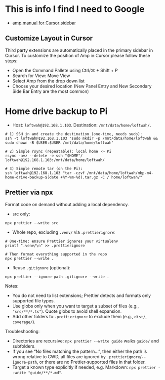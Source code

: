 # This is info I find I need to Google

- [amp manual for Cursor sidebar](https://ampcode.com/manual)

## Customize Layout in Cursor

Third party extensions are automatically placed in the primary sidebar in Cursor. To customize the position of Amp in Cursor please follow these steps:

- Open the Command Pallete using Ctrl/⌘ + Shift + P
- Search for View: Move View
- Select Amp from the drop down list
- Choose your desired location (New Panel Entry and New Secondary Side Bar Entry are the most common)

# Home drive backup to Pi

- Host: `loftwah@192.168.1.103`. Destination: `/mnt/data/home/loftwah/`.

```
# 1) SSH in and create the destination (one-time, needs sudo):
ssh -t loftwah@192.168.1.103 'sudo mkdir -p /mnt/data/home/loftwah && sudo chown -R $USER:$USER /mnt/data/home/loftwah'

# 2) Simple rsync (repeatable): local home -> Pi
rsync -avz --delete -e ssh "$HOME"/ loftwah@192.168.1.103:/mnt/data/home/loftwah/

# 3) Simple remote tar (on the Pi):
ssh loftwah@192.168.1.103 "tar -czvf /mnt/data/home/loftwah/mbp-m4-home-drive-backup-$(date +%Y-%m-%d).tar.gz -C / home/loftwah/"
```

## Prettier via npx

Format code on demand without adding a local dependency.

- src only:

```
npx prettier --write src
```

- Whole repo, excluding `.venv/` via `.prettierignore`:

```
# One-time: ensure Prettier ignores your virtualenv
printf ".venv/\n" >> .prettierignore

# Then format everything supported in the repo
npx prettier --write .
```

- Reuse `.gitignore` (optional):

```
npx prettier --ignore-path .gitignore --write .
```

Notes:
- You do not need to list extensions; Prettier detects and formats only supported file types.
- Use globs only when you want to target a subset of files (e.g., `"src/**/*.ts"`). Quote globs to avoid shell expansion.
- Add other folders to `.prettierignore` to exclude them (e.g., `dist/`, `coverage/`).

Troubleshooting:
- Directories are recursive: `npx prettier --write guide` walks `guide/` and subfolders.
- If you see “No files matching the pattern…”, then either the path is wrong relative to CWD, all files are ignored by `.prettierignore`/`--ignore-path`, or there are no Prettier‑supported files in that folder.
- Target a known type explicitly if needed, e.g. Markdown: `npx prettier --write "guide/**/*.md"`.
